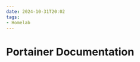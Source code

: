 ```yaml
---
date: 2024-10-31T20:02
tags: 
- Homelab
---
```

<!-- 2024-10-31-2002 (October 31, 2024 08:02:28 PM) -->

# Portainer Documentation


